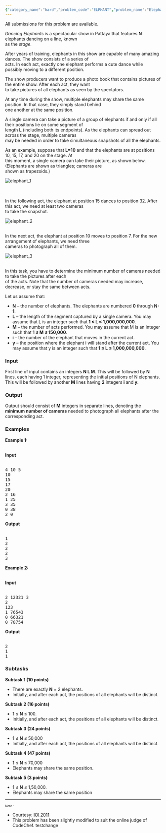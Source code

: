 ```yaml
---
{"category_name":"hard","problem_code":"ELPHANT","problem_name":"Elephant","languages_supported":{"0":"ADA","1":"ASM","2":"BASH","3":"BF","4":"C","5":"C99 strict","6":"CAML","7":"CLOJ","8":"CLPS","9":"CPP 4.3.2","10":"CPP 4.9.2","11":"CPP14","12":"CS2","13":"D","14":"ERL","15":"FORT","16":"FS","17":"GO","18":"HASK","19":"ICK","20":"ICON","21":"JAVA","22":"JS","23":"LISP clisp","24":"LISP sbcl","25":"LUA","26":"NEM","27":"NICE","28":"NODEJS","29":"PAS fpc","30":"PAS gpc","31":"PERL","32":"PERL6","33":"PHP","34":"PIKE","35":"PRLG","36":"PYTH","37":"PYTH 3.4","38":"RUBY","39":"SCALA","40":"SCM guile","41":"SCM qobi","42":"ST","43":"TCL","44":"TEXT","45":"WSPC"},"max_timelimit":"1 - 10","source_sizelimit":50000,"problem_author":"admin","problem_tester":null,"date_added":"12-06-2013","tags":{"0":"admin"},"editorial_url":"http://discuss.codechef.com/problems/ELPHANT","time":{"view_start_date":1372355434,"submit_start_date":1372355434,"visible_start_date":1372355434,"end_date":1735669800},"layout":"problem"}
---
```

<span class="solution-visible-txt">All submissions for this problem are available.</span><p><i>Dancing Elephants</i> is a spectacular show in Pattaya that features <b>N</b> elephants dancing on a line, known<br />
    as the <i>stage</i>.</p>
<p>After years of training, elephants in this show are capable of many amazing dances. The show consists of a series of<br />
    acts. In each act, exactly one elephant performs a cute dance while possibly moving to a different position.</p>
<p>The show producers want to produce a photo book that contains pictures of the entire show. After each act, they want<br />
    to take pictures of all elephants as seen by the spectators.</p>
<p>At any time during the show, multiple elephants may share the same position. In that case, they simply stand behind<br />
    one another at the same position.
</p>
<p>A single camera can take a picture of a group of elephants if and only if all their positions lie on some segment of<br />
    length <b>L</b> (including both its endpoints). As the elephants can spread out across the stage, multiple cameras<br />
    may be needed in order to take simultaneous snapshots of all the elephants.</p>
<p> As an example, suppose that <b>L=10</b> and that the elephants are at positions 10, 15, 17, and 20 on the stage. At<br />
    this moment, a single camera can take their picture, as shown below. (Elephants are shown as triangles; cameras are<br />
    shown as trapezoids.)</p>
<p><img src="http://www.codechef.com/download/elephant_1.png" alt="elephant_1" /><br />
<br/></br/></p>
<p>In the following act, the elephant at position 15 dances to position 32. After this act, we need at least two cameras<br />
    to take the snapshot.</p>
<p><img src="http://www.codechef.com/download/elephant_2.png" alt="elephant_2" /> <br/></br/></p>
<p>In the next act, the elephant at position 10 moves to position 7. For the new arrangement of elephants, we need three<br />
    cameras to photograph all of them.</p>
<p><img src="http://www.codechef.com/download/elephant_3.png" alt="elephant_3" /><br/></br/></p>
<p>In this task, you have to determine the minimum number of cameras needed to take the pictures after each<br />
    of the acts. Note that the number of cameras needed may increase, decrease, or stay the same between acts. </p>
<p>Let us assume that:</p>
<ul>
<li> <b>N</b> – the number of elephants. The elephants are numbered <b>0</b> through <b>N-1</b>. </li>
<li> <b>L</b> – the length of the segment captured by a single camera. You may assume that L is an integer such that <b>1 ≤ L ≤ 1,000,000,000</b>.</li>
<li> <b>M</b> – the number of acts performed. You may assume that M is an integer such that <b>1 ≤ M ≤ 150,000</b>.</li>
<li> <b>i</b> – the number of the elephant that moves in the current act.</li>
<li> <b>y</b> – the position where the elephant i will stand after the current act. You may assume that y is an integer such that <b>1 ≤ L ≤ 1,000,000,000</b>.</li>
</ul>
<h3> Input</h3>
<p>First line of input contains an integers <b>N L M</b>. This will be followed by <b>N</b> lines, each having 1 integer, representing the initial positions of N elephants. This will be followed by another <b>M</b> lines having <b>2</b> integers <b>i</b> and <b>y</b>.</p>
<h3> Output </h3>
<p>Output should consist of <b>M</b> integers in separate lines, denoting the <b>minimum number of cameras</b> needed to photograph all elephants after the corresponding act.</p>
<h3>Examples</h3>
<p><b>Example 1:</b><br/></br/></p>
<p><b>Input</b><br/></br/></p>
<pre>
4 10 5
10
15
17
20
2 16
1 25
3 35
0 38
2 0
</pre>
<p><b>Output</b><br/></br/></p>
<pre>
1
2
2
2
3
</pre>
<p><b>Example 2:</b><br/></br/></p>
<p><b>Input</b><br/></br/></p>
<pre>
2 12321 3
2
123
1 76543
0 66321
0 78754
</pre>
<p><b>Output</b><br/></br/></p>
<pre>
2
1
1
</pre>
<h3>Subtasks</h3>
<p><b>Subtask 1 (10 points)</b></p>
<ul>
<li> There are exactly <b>N</b> = 2 elephants.</li>
<li> Initially, and after each act, the positions of all elephants will be distinct.</li>
</ul>

<p><b>Subtask 2 (16 points)</b></p>
<ul>
<li> 1 ≤ <b>N</b> ≤ 100.</li>
<li> Initially, and after each act, the positions of all elephants will be distinct.</li>
</ul>

<p><b>Subtask 3 (24 points)</b></p>
<ul>
<li> 1 ≤ <b>N</b> ≤ 50,000</li>
<li> Initially, and after each act, the positions of all elephants will be distinct.</li>
</ul>

<p><b>Subtask 4 (47 points)</b></p>
<ul>
<li> 1 ≤ <b>N</b> ≤ 70,000</li>
<li> Elephants may share the same position.</li>
</ul>

<p><b>Subtask 5 (3 points)</b></p>
<ul>
<li>1 ≤ <b>N</b> ≤ 1,50,000.</li>
<li>Elephants may share the same position</li>
</ul>

<hr/>
<p><font size=0.8> Note :</font></p>
<ul>
<li>Courtesy: <a href="http://www.ioi2011.or.th/tasks">IOI 2011</a></li>
<li> This problem has been slightly modified to suit the online judge of CodeChef. testchange</li>
</ul>
<p></p>
</hr/>